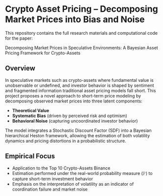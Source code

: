 # Crypto Asset Pricing – Decomposing Market Prices into Bias and Noise

This repository contains the full research materials and computational code for the paper:

Decomposing Market Prices in Speculative Environments: A Bayesian Asset Pricing Framework for Crypto-Assets

##  Overview

In speculative markets such as crypto-assets where fundamental value is unobservable or undefined, and investor behavior is shaped by sentiment and fragmented information traditional asset pricing models fall short. This project proposes a novel approach to short-term price modeling by decomposing observed market prices into three latent components:

- **Theoretical Value**
- **Systematic Bias** (driven by perceived risk and optimism)
- **Behavioral Noise** (capturing uncoordinated investor behavior)

The model integrates a Stochastic Discount Factor (SDF) into a Bayesian hierarchical Heston framework, allowing the estimation of both volatility dynamics and pricing distortions in a probabilistic structure.

##  Empirical Focus

- Application to the  Top 10 Crypto-Assets Binance 
- Estimation performed under the real-world probability measure (𝙿) to capture short-term investment behavior
- Emphasis on the interpretation of volatility as an indicator of coordination failure and market noise





